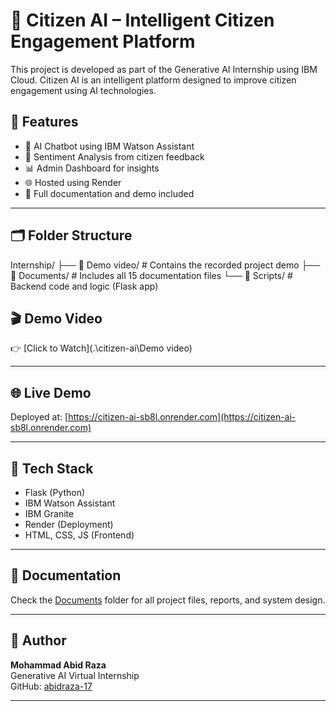 # 🤖 Citizen AI – Intelligent Citizen Engagement Platform

This project is developed as part of the Generative AI Internship using IBM Cloud. Citizen AI is an intelligent platform designed to improve citizen engagement using AI technologies.

## 🌟 Features
- 🧠 AI Chatbot using IBM Watson Assistant
- 💬 Sentiment Analysis from citizen feedback
- 📊 Admin Dashboard for insights
- 🌐 Hosted using Render
- 📁 Full documentation and demo included

---

## 🗂️ Folder Structure

Internship/
├── 📁 Demo video/ # Contains the recorded project demo
├── 📁 Documents/ # Includes all 15 documentation files
└── 📁 Scripts/ # Backend code and logic (Flask app)

## 🎬 Demo Video
👉 [Click to Watch](.\citizen-ai\Demo video)

---

## 🌐 Live Demo
Deployed at: [https://citizen-ai-sb8l.onrender.com](https://citizen-ai-sb8l.onrender.com)

---

## 🧰 Tech Stack
- Flask (Python)
- IBM Watson Assistant
- IBM Granite
- Render (Deployment)
- HTML, CSS, JS (Frontend)

---

## 📄 Documentation
Check the [Documents](./Documents/) folder for all project files, reports, and system design.

---

## 👤 Author
**Mohammad Abid Raza**  
Generative AI Virtual Internship  
GitHub: [abidraza-17](https://github.com/abidraza-17)

---
